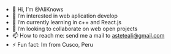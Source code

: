 - 👋 Hi, I’m @AliKnows
- 👀 I’m interested in web aplication develop
- 🌱 I’m currently learning in c++ and React.js
- 💞️ I’m looking to collaborate on web open projects
- 📫 How to reach me: send me a mail to asteteali@gmail.com
- ⚡ Fun fact: Im from Cusco, Peru

<!---
AliKnows/AliKnows is a ✨ special ✨ repository because its `README.md` (this file) appears on your GitHub profile.
You can click the Preview link to take a look at your changes.
--->
